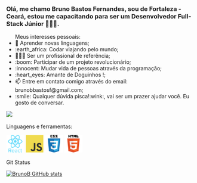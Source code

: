 ### Olá, me chamo Bruno Bastos Fernandes, sou de Fortaleza - Ceará, estou me capacitando para ser um Desenvolvedor Full-Stack Júnior 👨🏽‍💼.
<div display='flex'>
<ul>
Meus interesses pessoais: 
<li>🔭 Aprender novas linguagens;</li>
<li>:earth_africa: Codar viajando pelo mundo;</li>
<li>🧑🏻‍💻 Ser um profissional de referência;</li>
<li>:boom: Participar de um projeto revolucionário;</li>
<li>:innocent: Mudar vida de pessoas através da programação;</li>
<li>:heart_eyes: Amante de Doguinhos !;</li>
<li>📫 Entre em contato comigo através do email: brunobbastosf@gmail.com;</li>
<li>:smile: Qualquer dúvida pisca!:wink:, vai ser um prazer ajudar você. Eu gosto de conversar.</li>
</ul>
<div display='flex'>
<img src='https://i.pinimg.com/originals/27/18/b9/2718b9ee5650e544471d6a3cf24ce993.jpg' width='100'/>
</div>
</div>



Linguagens e ferramentas:
<div> 
    <img src="https://raw.githubusercontent.com/devicons/devicon/master/icons/react/react-original-wordmark.svg" width="48">
    <img src="https://raw.githubusercontent.com/devicons/devicon/master/icons/javascript/javascript-original.svg" width="48">
    <img src="https://raw.githubusercontent.com/devicons/devicon/master/icons/css3/css3-original-wordmark.svg" width="48">
    <img src="https://raw.githubusercontent.com/devicons/devicon/master/icons/html5/html5-original-wordmark.svg" width="48">
</div>
<div>
<p>Git Status</p>

[![BrunoB GitHub stats](https://github-readme-stats.vercel.app/api?username=brunobastosfer)](https://github.com/anuraghazra/github-readme-stats)

</div>